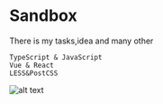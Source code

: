 # Sandbox
 
There is my tasks,idea and many other

```
TypeScript & JavaScript
Vue & React
LESS&PostCSS
```

![alt text](https://cs4.pikabu.ru/post_img/2015/06/19/9/1434727341_985443663.gif)
